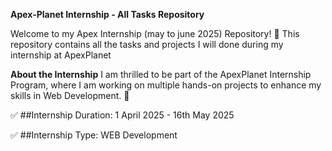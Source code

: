  **Apex-Planet Internship - All Tasks Repository**

 Welcome to my Apex Internship (may to june 2025) Repository! 🎉 This repository contains all the tasks and projects I will done during my internship at ApexPlanet

 **About the Internship**
 I am thrilled to be part of the ApexPlanet Internship Program, where I am working on multiple hands-on projects to enhance my skills in Web Development. 🚀
 
 ✅ ##Internship Duration: 1 April 2025 - 16th May 2025
 
✅ ##Internship Type: WEB Development
